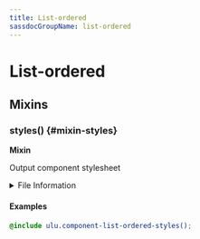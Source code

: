 ```yaml
---
title: List-ordered
sassdocGroupName: list-ordered
---
```



# List-ordered

<div class="type-large">



</div>



## Mixins




<div class="sassdoc-item-header">

###  styles() {#mixin-styles}

  <div class="sassdoc-item-header__labels">
    <span class="tag tag--primary"><strong>Mixin</strong></span>
  </div>

</div>

  

Output component stylesheet
    
    


<details>
  <summary>File Information</summary>
  
- **File:** _list-ordered.scss
- **Group:** list-ordered
- **Type:** mixin
- **Lines (comments):** 9-11
- **Lines (code):** 13-18

</details>

    

#### Examples

      


``` scss
@include ulu.component-list-ordered-styles();
```
  

      
  
  